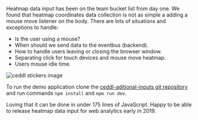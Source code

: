 Heatmap data input has been on the team bucket list from day one. We found that heatmap coordinates data collection is not as simple a adding a mouse move listener on the body. There are lots of situations and exceptions to handle:

* Is the user using a mouse?
* When should we send data to the eventbus (backend).
* How to handle users leaving or closing the browser window.
* Separating click for touch devices and mouse move heatmap.
* Users mouse idle time.

<p><img src="/img/heatmap.png" alt="ceddl stickers image"></p>

To run the demo application clone the <a href="https://github.com/ceddl/ceddl-aditional-inputs">ceddl-aditional-inputs git repository</a> and run commands `npm install` and `npm run dev`.

Loving that it can be done in under 175 lines of JavaScript. Happy to be able to release heatmap data input for web analytics early in 2019.
